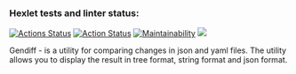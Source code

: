 ### Hexlet tests and linter status:
[![Actions Status](https://github.com/AidDeathLord/python-project-50/workflows/hexlet-check/badge.svg)](https://github.com/AidDeathLord/python-project-50/actions)
[![Action Status](https://github.com/AidDeathLord/python-project-50/actions/workflows/pyci.yml/badge.svg)](https://github.com/AidDeathLord/python-project-50/actions)
[![Maintainability](https://api.codeclimate.com/v1/badges/dbde0f0880352ac603f3/maintainability)](https://codeclimate.com/github/AidDeathLord/python-project-50/maintainability)
<a href="https://codeclimate.com/github/AidDeathLord/python-project-50/test_coverage"><img src="https://api.codeclimate.com/v1/badges/dbde0f0880352ac603f3/test_coverage" /></a>


Gendiff - is a utility for comparing changes in json and yaml files. 
The utility allows you to display the result in tree format, 
string format and json format.
